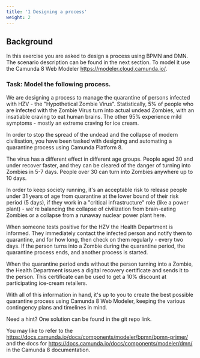 ```yaml
---
title: '1 Designing a process'
weight: 2
---
```


## Background

In this exercise you are asked to design a process using BPMN and DMN. The scenario description can be found in the next section. To model it use the Camunda 8 Web Modeler https://modeler.cloud.camunda.io/.

### Task: Model the following process.

We are designing a process to manage the quarantine of persons infected with HZV - the "Hypothetical Zombie Virus". Statistically, 5% of people who are infected with the Zombie Virus turn into actual undead Zombies, with an insatiable craving to eat human brains. The other 95% experience mild symptoms - mostly an extreme craving for ice cream.

In order to stop the spread of the undead and the collapse of modern civilisation, you have been tasked with designing and automating a quarantine process using Camunda Platform 8.

The virus has a different effect in different age groups. People aged 30 and under recover faster, and they can be cleared of the danger of turning into Zombies in 5-7 days. People over 30 can turn into Zombies anywhere up to 10 days.

In order to keep society running, it's an acceptable risk to release people under 31 years of age from quarantine at the lower bound of their risk period (5 days), if they work in a "critical infrastructure" role (like a power plant) - we're balancing the collapse of civilization from brain-eating Zombies or a collapse from a runaway nuclear power plant here.

When someone tests positive for the HZV the Health Department is informed. They immediately contact the infected person and notify them to quarantine, and for how long, then check on them regularly - every two days. If the person turns into a Zombie during the quarantine period, the quarantine process ends, and another process is started.

When the quarantine period ends without the person turning into a Zombie, the Health Department issues a digital recovery certificate and sends it to the person. This certificate can be used to get a 10% discount at participating ice-cream retailers.

With all of this information in hand, it's up to you to create the best possible quarantine process using Camunda 8 Web Modeler, keeping the various contingency plans and timelines in mind.

Need a hint? One solution can be found in the git repo link.

You may like to refer to the https://docs.camunda.io/docs/components/modeler/bpmn/bpmn-primer/ and the docs for https://docs.camunda.io/docs/components/modeler/dmn/ in the Camunda 8 documentation.